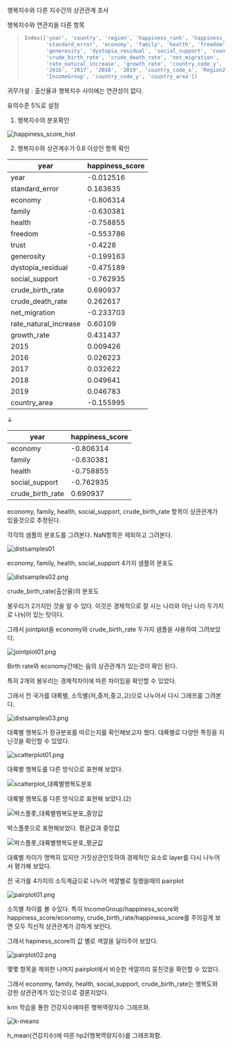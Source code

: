 행복지수와 다른 지수간의 상관관계 조사

행복지수와 연관지을 다른 항목

>   ```python
>   Index(['year', 'country', 'region', 'happiness_rank', 'happiness_score',
>          'standard_error', 'economy', 'family', 'health', 'freedom', 'trust',
>          'generosity', 'dystopia_residual', 'social_support', 'country_code_x',
>          'crude_birth_rate', 'crude_death_rate', 'net_migration',
>          'rate_natural_increase', 'growth_rate', 'country_code_y', '2015',
>          '2016', '2017', '2018', '2019', 'country_code_x', 'Region2',
>          'IncomeGroup', 'country_code_y', 'country_area'])
>   ```

귀무가설 : 출산율과 행복지수 사이에는 연관성이 없다.

유의수준 5%로 설정

1.  행복지수의 분포확인

![happiness_score_hist](.\happiness_score_hist.png)

2.  행복지수와 상관계수가 0.6 이상인 항목 확인

| year                  | happiness_score |
| --------------------- | --------------- |
| year                  | -0.012516       |
| standard_error        | 0.163635        |
| economy               | -0.806314       |
| family                | -0.630381       |
| health                | -0.758855       |
| freedom               | -0.553786       |
| trust                 | -0.4228         |
| generosity            | -0.199163       |
| dystopia_residual     | -0.475189       |
| social_support        | -0.762935       |
| crude_birth_rate      | 0.690937        |
| crude_death_rate      | 0.262617        |
| net_migration         | -0.233703       |
| rate_natural_increase | 0.60109         |
| growth_rate           | 0.431437        |
| 2015                  | 0.009426        |
| 2016                  | 0.026223        |
| 2017                  | 0.032622        |
| 2018                  | 0.049641        |
| 2019                  | 0.046783        |
| country_area          | -0.155995       |

↓

| year             | happiness_score |
| ---------------- | --------------- |
| economy          | -0.806314       |
| family           | -0.630381       |
| health           | -0.758855       |
| social_support   | -0.762935       |
| crude_birth_rate | 0.690937        |



economy, family, health, social_support, crude_birth_rate 항목이 상관관계가 있을것으로 추정된다.

각각의 샘플의 분포도를 그려본다. NaN항목은 제외하고 그려본다.

![distsamples01](./distsamples01.png)

economy, family, health, social_support 4가지 샘플의 분포도

![distsamples02.png](./distsamples02.png)

crude_birth_rate(출산율)의 분포도

봉우리가 2가지인 것을 알 수 있다. 이것은 경제적으로 잘 사는 나라와 아닌 나라 두가지로 나뉘어 있는 탓이다.

그래서 jointplot을 economy와 crude_birth_rate 두가지 샘플을 사용하여 그려보았다.

![jointplot01.png](./jointplot01.png)

Birth rate와 economy간에는 음의 상관관계가 있는것이 확인 된다.

특히 2개의 봉우리는 경제적차이에 따른 차이임을 확인할 수 있었다.

그래서 전 국가를 대륙별, 소득별(저,중저,중고,고)으로 나누어서 다시 그래프를 그려본다.



![distsamples03.png](./distsamples03.png)

대륙별 행복도가 정규분포를 따르는지를 확인해보고자 했다. 대륙별로 다양한 특징을 지닌것을 확인할 수 있었다.

![scatterplot01.png](./scatterplot01.png)

대륙별 행복도를 다른 방식으로 표현해 보았다.

![scatterplot_대륙별행복도분포](https://bn1301files.storage.live.com/y4m7GWi2Dlc6rAMd0tbicTo60gTNr6Z09jZ8puUC0St1-uYLktDRVKPBKFTcRtuZ1IyRfgw4oQ8tcyc3w0pTn0DlYQXLPlmelGe15n4dKr-B48wX_SzQZfHzx8Tw6-2MBtDCA-090yiuggNGM5B9Mqvl91p1T3PqhXDrpRNVnVLwDsLJuYsiNh3uYiWBtHDqNGZ?width=879&height=661&cropmode=none)

대륙별 행복도를 다른 방식으로 표현해 보았다.(2)

![박스플롯_대륙별행복도분포_중앙값](https://bn1301files.storage.live.com/y4mm1v2xqpNNOh4hKDE94JyyYR6499rNj9g86Y7uq8inWWEIqeYqIjbi21KbSgDH54haWfPUNs4_LtWte9Bm43ZQl4xsdALXE9OxuPgmX1ZyFSnyy4pQ9jYzqlc1h1b0p3LWgOkaJOOyZXvF4sqx1Xi9ahoE9NEjWIicyiFjOnH6AbZRut_hdlViATLxoYKIRD2?width=1612&height=1020&cropmode=none)

박스플롯으로 표현해보았다. 평균값과 중앙값

![박스플롯_대륙별행복도분포_평균값](https://bn1301files.storage.live.com/y4mJUkc90FcFocwTLLweqTf4z1m2VvA6XMQ1dIzdw4aTNaa-8rPLG3FpfvPIhcmjA3SXkhiG2XCfXC-Gtc7EZMiJF1T34lemLnIQTpPPTIJzzIFc7J3nXGpRKrgZzkWStxLCXOCoGBESjPO8c7bCXsA_zRJj-VGzVesuvqqC3_GUx2PZ5Zb6QQYkNbS_jxLf74P?width=1612&height=1020&cropmode=none)

대륙별 차이가 명백히 있지만 거짓상관인듯하여 경제적인 요소로 layer를 다시 나누어서 평가해 보았다.



전 국가를 4가지의 소득계급으로 나누어 색깔별로 칠했을때의  pairplot

![pairplot01.png](./pairplot.png)

소득별 차이를 볼 수있다. 특히 IncomeGroup/happiness_score와 happiness_score/economy, crude_birth_rate/happiness_score를 주의깊게 보면 모두 직선적 상관관계가 강하게 보인다.



그래서 hapiness_score의 값 별로 색깔을 달리주어 보았다.

![pairplot02.png](./pairplot02.png)

몇몇 항목을 제외한 나머지 pairplot에서 비슷한 색깔끼리 뭉친것을 확인할 수 있었다.



그래서 economy, family, health, social_support, crude_birth_rate는 행복도와 강한 상관관계가 있는것으로 결론지었다.





knn 학습을 통한 건강지수에따른 행복역량지수 그래프화.

![k-means](https://bn1301files.storage.live.com/y4mCqG83sHyoHWVrX3uzanzU6UbFTbQPGw2IL_Z7cgYQsaGYVlnsEuDs5vfjTFAgX-kKbhwF5m6ifioMI8-z73NZBjsPfTsSI-YhEO-2Orj9K-IOj67Fu4Goch4rb5vnELdfXCP1D9HUo1w1FUcxI50yRx0RBj8xSX4lfQq7oSNg_jDJfmEdmJ1kS620YKHDpAO?width=840&height=663&cropmode=none)

h_mean(건강지수)에 따른 hp2(행복역량지수)를 그래프화함.